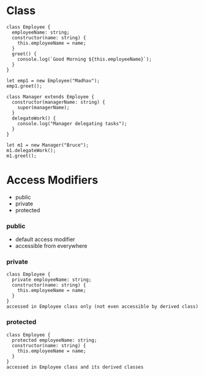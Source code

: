 # Class

```
class Employee {
  employeeName: string;
  constructor(name: string) {
    this.employeeName = name;
  }
  greet() {
    console.log(`Good Morning ${this.employeeName}`);
  }
}

let emp1 = new Employee("Madhav");
emp1.greet();

class Manager extends Employee {
  constructor(managerName: string) {
    super(managerName);
  }
  delegateWork() {
    console.log("Manager delegating tasks");
  }
}

let m1 = new Manager("Bruce");
m1.delegateWork();
m1.greet();

```

# Access Modifiers

- public
- private
- protected

### public

- default access modifier
- accessible from everywhere

### private

```
class Employee {
  private employeeName: string;
  constructor(name: string) {
    this.employeeName = name;
  }
}
accessed in Employee class only (not even accessible by derived class)
```

### protected

```
class Employee {
  protected employeeName: string;
  constructor(name: string) {
    this.employeeName = name;
  }
}
accessed in Employee class and its derived classes
```
